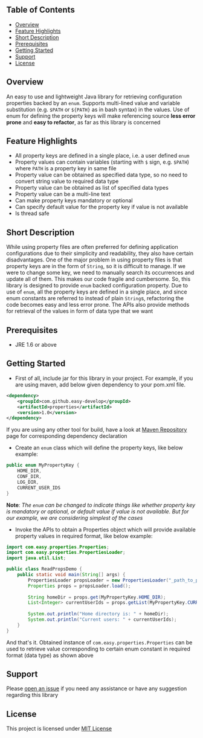 ## Table of Contents
- [Overview](#overview)
- [Feature Highlights](#feature_highlights)
- [Short Description](#short_description)
- [Prerequisites](#prerequisites)
- [Getting Started](#getting_started)
- [Support](#support)
- [License](#license)

<a name="overview"></a>
## Overview
An easy to use and lightweight Java library for retrieving configuration properties backed by an `enum`. Supports multi-lined value and variable substitution (e.g. `$PATH` or `${PATH}` as in bash syntax) in the values. Use of enum for defining the property keys will make referencing source **less error prone** and **easy to refactor**, as far as this library is concerned

<a name="feature_highlights"></a>
## Feature Highlights
- All property keys are defined in a single place, i.e. a user defined `enum`
- Property values can contain variables (starting with `$` sign, e.g. `$PATH`) where `PATH` is a property key in same file
- Property value can be obtained as specified data type, so no need to convert string value to required data type
- Property value can be obtained as list of specified data types
- Property value can be a multi-line text
- Can make property keys mandatory or optional
- Can specify default value for the property key if value is not available
- Is thread safe

<a name="short_description"></a>
## Short Description
While using property files are often preferred for defining application configurations due to their simplicity and readability, they also have certain disadvantages. One of the major problem in using property files is that property keys are in the form of `String`, so it is difficult to manage. If we were to change some key, we need to manually search its occurrences and update all of them. This makes our code fragile and cumbersome. So, this library is designed to provide `enum` backed configuration property. Due to use of `enum`, all the property keys are defined in a single place, and since enum constants are referred to instead of plain `String`s, refactoring the code becomes easy and less error prone. The APIs also provide methods for retrieval of the values in form of data type that we want

<a name="prerequisites"></a>
## Prerequisites
- JRE 1.6 or above

<a name="getting_started"></a>
## Getting Started
- First of all, include jar for this library in your project. For example, if you are using maven, add below given dependency to your pom.xml file.
```xml
<dependency>
    <groupId>com.github.easy-develop</groupId>
    <artifactId>properties</artifactId>
    <version>1.0</version>
</dependency>
```
If you are using any other tool for build, have a look at [Maven Repository](https://mvnrepository.com/artifact/com.github.easy-develop/properties/1.0) page for corresponding dependency declaration

- Create an `enum` class which will define the property keys, like below example:
```java
public enum MyPropertyKey {
    HOME_DIR,
    CONF_DIR,
    LOG_DIR,
    CURRENT_USER_IDS
}
```
**Note**: *The `enum` can be changed to indicate things like whether property key is mandatory or optional, or default value if value is not available. But for our example, we are considering simplest of the cases*

- Invoke the APIs to obtain a Properties object which will provide available property values in required format, like below example:
```java
import com.easy.properties.Properties;
import com.easy.properties.PropertiesLoader;
import java.util.List;

public class ReadPropsDemo {
    public static void main(String[] args) {
        PropertiesLoader propsLoader = new PropertiesLoader("_path_to_property_file_", MyPropertyKey.class);
        Properties props = propsLoader.load();
        
        String homeDir = props.get(MyPropertyKey.HOME_DIR);
        List<Integer> currentUserIds = props.getList(MyPropertyKey.CURRENT_USER_IDS, int.class);
        
        System.out.println("Home directory is: " + homeDir);
        System.out.println("Current users: " + currentUserIds);
    }
}
```
And that's it. Obtained instance of `com.easy.properties.Properties` can be used to retrieve value corresponding to certain enum constant in required format (data type) as shown above

<a name="support"></a>
## Support
Please [open an issue](https://github.com/easy-develop/properties/issues) if you need any assistance or have any suggestion regarding this library

<a name="license"></a>
## License
This project is licensed under [MIT License](https://github.com/easy-develop/properties/blob/master/LICENSE)
